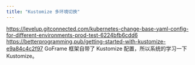 ```yaml
---
title: "Kustomize 多环境切换"
---
```



<https://levelup.gitconnected.com/kubernetes-change-base-yaml-config-for-different-environments-prod-test-6224bfb6cdd6>
<https://betterprogramming.pub/getting-started-with-kustomize-e9a84c4c2f97>
GoFrame 框架自带了 Kustomize 配置，所以系统的学习一下 Kustomize。
